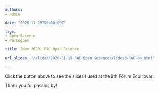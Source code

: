 ```yaml
---
authors:
- admin

date: "2020-11-19T00:00:00Z"

tags: 
- Open Science
- Português

title: (Nov 2020) RAC Open Science

url_slides: "/slides/2020-11-19 RAC Open Science/slides3-RAC-os.html"

---
```



Click the button above to see the slides I used at the [9th Fórum EcoInovar](http://ecoinovar.com.br/).


Thank you for passing by!
